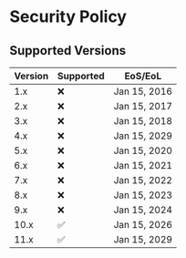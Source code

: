 # Security Policy

## Supported Versions

| Version | Supported          | EoS/EoL      |
| ------- | ------------------ | ------------ |
|  1.x    | :x:                | Jan 15, 2016 |
|  2.x    | :x:                | Jan 15, 2017 |
|  3.x    | :x:                | Jan 15, 2018 |
|  4.x    | :x:                | Jan 15, 2029 |
|  5.x    | :x:                | Jan 15, 2020 |
|  6.x    | :x:                | Jan 15, 2021 |
|  7.x    | :x:                | Jan 15, 2022 |
|  8.x    | :x:                | Jan 15, 2023 |
|  9.x    | :x:                | Jan 15, 2024 |
|  10.x   | :white_check_mark: | Jan 15, 2026 |
|  11.x   | :white_check_mark: | Jan 15, 2029 |